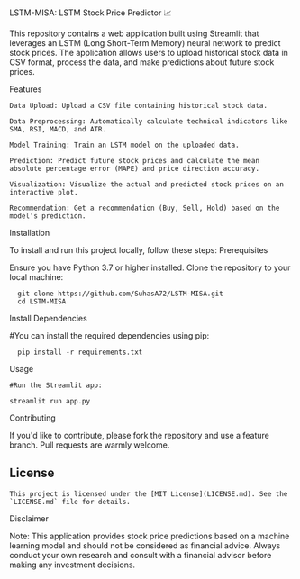 LSTM-MISA: LSTM Stock Price Predictor 📈

This repository contains a web application built using Streamlit that leverages an LSTM (Long Short-Term Memory) neural network to predict stock prices. The application allows users to upload historical stock data in CSV format, process the data, and make predictions about future stock prices.

Features

    Data Upload: Upload a CSV file containing historical stock data.
    
    Data Preprocessing: Automatically calculate technical indicators like SMA, RSI, MACD, and ATR.
    
    Model Training: Train an LSTM model on the uploaded data.
    
    Prediction: Predict future stock prices and calculate the mean absolute percentage error (MAPE) and price direction accuracy.
    
    Visualization: Visualize the actual and predicted stock prices on an interactive plot.
    
    Recommendation: Get a recommendation (Buy, Sell, Hold) based on the model's prediction.

Installation

  To install and run this project locally, follow these steps:
  Prerequisites

  Ensure you have Python 3.7 or higher installed. Clone the repository to your local machine:

      git clone https://github.com/SuhasA72/LSTM-MISA.git
      cd LSTM-MISA
  
Install Dependencies

  #You can install the required dependencies using pip:

      pip install -r requirements.txt

Usage

    #Run the Streamlit app:

    streamlit run app.py

Contributing

  If you'd like to contribute, please fork the repository and use a feature branch. Pull requests are warmly welcome.

## License

    This project is licensed under the [MIT License](LICENSE.md). See the `LICENSE.md` file for details.


Disclaimer

  Note: This application provides stock price predictions based on a machine learning model and should not be considered as financial advice. Always conduct your own research and consult with a financial advisor before making any investment decisions.


